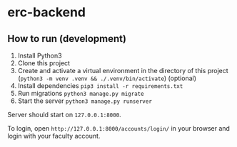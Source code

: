 # erc-backend

## How to run (development)

1. Install Python3
2. Clone this project
3. Create and activate a virtual environment in the directory of this project (`python3 -m venv .venv && ./.venv/bin/activate`) (optional)
4. Install dependencies `pip3 install -r requirements.txt`
5. Run migrations `python3 manage.py migrate`
6. Start the server `python3 manage.py runserver`

Server should start on `127.0.0.1:8000`.

To login, open `http://127.0.0.1:8000/accounts/login/` in your browser and login with your faculty account.

